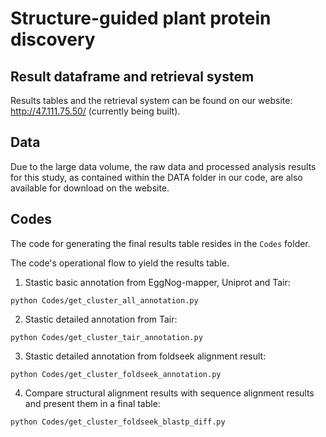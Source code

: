 # Structure-guided plant protein discovery

## Result dataframe and retrieval system

Results tables and the retrieval system can be found on our website: http://47.111.75.50/ (currently being built).

## Data

Due to the large data volume, the raw data and processed analysis results for this study, as contained within the DATA folder in our code, are also available for download on the website.

## Codes
The code for generating the final results table resides in the `Codes` folder.

The code's operational flow to yield the results table.

1. Stastic basic annotation from EggNog-mapper, Uniprot and Tair:

```
python Codes/get_cluster_all_annotation.py
```

2. Stastic detailed annotation from Tair:

```
python Codes/get_cluster_tair_annotation.py
```

3. Stastic detailed annotation from foldseek alignment result:

```
python Codes/get_cluster_foldseek_annotation.py
```

4. Compare structural alignment results with sequence alignment results and present them in a final table:

```
python Codes/get_cluster_foldseek_blastp_diff.py
```

